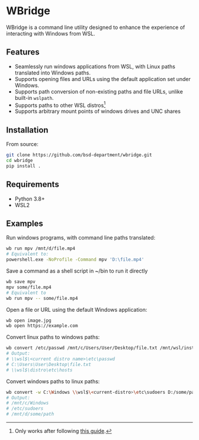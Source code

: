 # WBridge

WBridge is a command line utility designed to enhance the experience of interacting
with Windows from WSL.

## Features
- Seamlessly run windows applications from WSL, with Linux paths translated into
  Windows paths.
- Supports opening files and URLs using the default application set under Windows.
- Supports path conversion of non-existing paths and file URLs, unlike built-in `wslpath`.
- Supports paths to other WSL distros[^1]
- Supports arbitrary mount points of windows drives and UNC shares

[^1]: Only works after following [this guide](https://askubuntu.com/a/1395784).

## Installation

From source:

``` sh
git clone https://github.com/bsd-department/wbridge.git
cd wbridge
pip install .
```

## Requirements
- Python 3.8+
- WSL2

## Examples

Run windows programs, with command line paths translated:

``` sh
wb run mpv /mnt/d/file.mp4
# Equivalent to:
powershell.exe -NoProfile -Command mpv 'D:\file.mp4'
```

Save a command as a shell script in ~/bin to run it directly

``` sh
wb save mpv
mpv some/file.mp4
# Equivalent to
wb run mpv -- some/file.mp4
```

Open a file or URL using the default Windows application:

``` sh
wb open image.jpg
wb open https://example.com
```

Convert linux paths to windows paths:

``` sh
wb convert /etc/passwd /mnt/c/Users/User/Desktop/file.txt /mnt/wsl/instances/distro/etc/hosts
# Output:
# \\wsl$\<current distro name>\etc\passwd
# C:\Users\User\Desktop\file.txt
# \\wsl$\distro\etc\hosts
```

Convert windows paths to linux paths:

``` sh
wb convert -w C:\Windows \\wsl$\<current-distro>\etc\sudoers D:/some/path
# Output:
# /mnt/c/Windows
# /etc/sudoers
# /mnt/d/some/path
```
